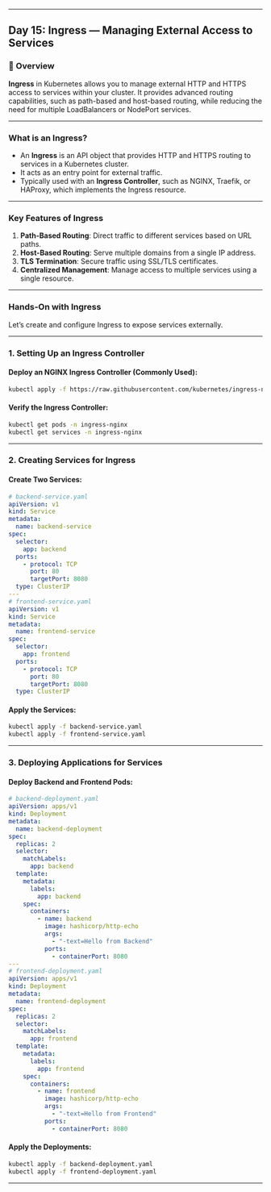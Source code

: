 ﻿---

## Day 15: Ingress — Managing External Access to Services

### 📘 Overview

**Ingress** in Kubernetes allows you to manage external HTTP and HTTPS access to services within your cluster. It provides advanced routing capabilities, such as path-based and host-based routing, while reducing the need for multiple LoadBalancers or NodePort services.

---

### What is an Ingress?

- An **Ingress** is an API object that provides HTTP and HTTPS routing to services in a Kubernetes cluster.
- It acts as an entry point for external traffic.
- Typically used with an **Ingress Controller**, such as NGINX, Traefik, or HAProxy, which implements the Ingress resource.

---

### Key Features of Ingress

1. **Path-Based Routing**: Direct traffic to different services based on URL paths.
2. **Host-Based Routing**: Serve multiple domains from a single IP address.
3. **TLS Termination**: Secure traffic using SSL/TLS certificates.
4. **Centralized Management**: Manage access to multiple services using a single resource.

---


### Hands-On with Ingress

Let’s create and configure Ingress to expose services externally.

---

### 1. Setting Up an Ingress Controller

#### Deploy an NGINX Ingress Controller (Commonly Used):

```bash
kubectl apply -f https://raw.githubusercontent.com/kubernetes/ingress-nginx/main/deploy/static/provider/cloud/deploy.yaml
```

#### Verify the Ingress Controller:
```bash
kubectl get pods -n ingress-nginx
kubectl get services -n ingress-nginx
```

---

### 2. Creating Services for Ingress

#### Create Two Services:

```yaml
# backend-service.yaml
apiVersion: v1
kind: Service
metadata:
  name: backend-service
spec:
  selector:
    app: backend
  ports:
    - protocol: TCP
      port: 80
      targetPort: 8080
  type: ClusterIP
---
# frontend-service.yaml
apiVersion: v1
kind: Service
metadata:
  name: frontend-service
spec:
  selector:
    app: frontend
  ports:
    - protocol: TCP
      port: 80
      targetPort: 8080
  type: ClusterIP
```

#### Apply the Services:
```bash
kubectl apply -f backend-service.yaml
kubectl apply -f frontend-service.yaml
```

---


### 3. Deploying Applications for Services

#### Deploy Backend and Frontend Pods:

```yaml
# backend-deployment.yaml
apiVersion: apps/v1
kind: Deployment
metadata:
  name: backend-deployment
spec:
  replicas: 2
  selector:
    matchLabels:
      app: backend
  template:
    metadata:
      labels:
        app: backend
    spec:
      containers:
        - name: backend
          image: hashicorp/http-echo
          args:
            - "-text=Hello from Backend"
          ports:
            - containerPort: 8080
---
# frontend-deployment.yaml
apiVersion: apps/v1
kind: Deployment
metadata:
  name: frontend-deployment
spec:
  replicas: 2
  selector:
    matchLabels:
      app: frontend
  template:
    metadata:
      labels:
        app: frontend
    spec:
      containers:
        - name: frontend
          image: hashicorp/http-echo
          args:
            - "-text=Hello from Frontend"
          ports:
            - containerPort: 8080
```

#### Apply the Deployments:
```bash
kubectl apply -f backend-deployment.yaml
kubectl apply -f frontend-deployment.yaml
```

---